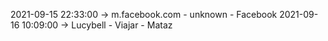 2021-09-15 22:33:00 -> m.facebook.com - unknown - Facebook
2021-09-16 10:09:00 -> Lucybell - Viajar - Mataz
